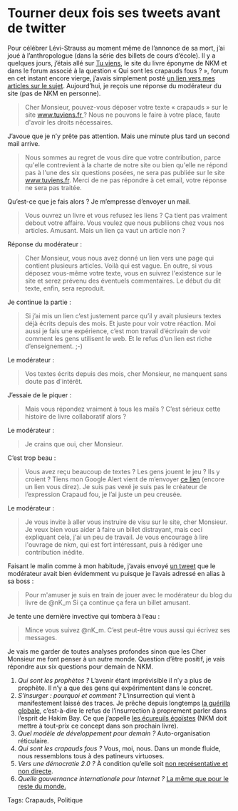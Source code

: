 # Tourner deux fois ses tweets avant de twitter

Pour célébrer Lévi-Strauss au moment même de l’annonce de sa mort, j’ai joué à l’anthropologue (dans la série des billets de cours d’école). Il y a quelques jours, j’étais allé sur [Tu viens](http://www.tuviens.fr/), le site du livre éponyme de NKM et dans le forum associé à la question « Qui sont les crapauds fous ? », forum en cet instant encore vierge, j’avais simplement posté [un lien vers mes articles sur le sujet](http://blog.tcrouzet.com/tag/crapauds/). Aujourd’hui, je reçois une réponse du modérateur du site (pas de NKM en personne).<span id="more-11799"></span>

> Cher Monsieur, pouvez-vous déposer votre texte « crapauds » sur le site www.tuviens.fr ? Nous ne pouvons le faire à votre place, faute d'avoir les droits nécessaires.

J’avoue que je n’y prête pas attention. Mais une minute plus tard un second mail arrive.

> Nous sommes au regret de vous dire que votre contribution, parce qu'elle contrevient à la charte de notre site ou bien qu'elle ne répond pas à l'une des six questions posées, ne sera pas publiée sur le site www.tuviens.fr. Merci de ne pas répondre à cet email, votre réponse ne sera pas traitée.

Qu’est-ce que je fais alors ? Je m’empresse d’envoyer un mail.

> Vous ouvrez un livre et vous refusez les liens ? Ça tient pas vraiment debout votre affaire. Vous voulez que nous publiions chez vous nos articles. Amusant. Mais un lien ça vaut un article non ?

Réponse du modérateur :

> Cher Monsieur, vous nous avez donné un lien vers une page qui contient plusieurs articles. Voilà qui est vague. En outre, si vous déposez vous-même votre texte, vous en suivrez l'existence sur le site et serez prévenu des éventuels commentaires. Le début du dit texte, enfin, sera reproduit.

Je continue la partie :

> Si j’ai mis un lien c’est justement parce qu’il y avait plusieurs textes déjà écrits depuis des mois. Et juste pour voir votre réaction. Moi aussi je fais une expérience, c’est mon travail d’écrivain de voir comment les gens utilisent le web. Et le refus d’un lien est riche d’enseignement. ;-)

Le modérateur :

> Vos textes écrits depuis des mois, cher Monsieur, ne manquent sans doute pas d'intérêt.

J’essaie de le piquer :

> Mais vous répondez vraiment à tous les mails ? C’est sérieux cette histoire de livre collaboratif alors ?

Le modérateur :

> Je crains que oui, cher Monsieur.

C’est trop beau :

> Vous avez reçu beaucoup de textes ? Les gens jouent le jeu ? Ils y croient ? Tiens mon Google Alert vient de m’envoyer [ce lien](http://www.voie-militante.com/divers/high-tech/le-crapaud-fou/) (encore un lien vous direz). Je suis pas vexé je suis pas le créateur de l’expression Crapaud fou, je l’ai juste un peu creusée.

Le modérateur :

> Je vous invite à aller vous instruire de visu sur le site, cher Monsieur. Je veux bien vous aider à faire un billet distrayant, mais ceci expliquant cela, j'ai un peu de travail. Je vous encourage à lire l'ouvrage de nkm, qui est fort intéressant, puis à rédiger une contribution inédite.

Faisant le malin comme à mon habitude, j’avais envoyé [un tweet](http://twitter.com/crouzet/statuses/5394418835) que le modérateur avait bien évidemment vu puisque je l’avais adressé en alias à sa boss :

> Pour m'amuser je suis en train de jouer avec le modérateur du blog du livre de @nK\_m Si ça continue ça fera un billet amusant.

Je tente une dernière invective qui tombera à l’eau :

> Mince vous suivez @nK\_m. C’est peut-être vous aussi qui écrivez ses messages.

Je vais me garder de toutes analyses profondes sinon que les Cher Monsieur me font penser à un autre monde. Question d’être positif, je vais répondre aux six questions pour demain de NKM.

1. *Qui sont les prophètes ?* L’avenir étant imprévisible il n’y a plus de prophète. Il n’y a que des gens qui expérimentent dans le concret.
2. *S’insurger : pourquoi et comment ?* L’insurrection qui vient à manifestement laissé des traces. Je prêche depuis longtemps [la guérilla globale](http://blog.tcrouzet.com/tag/guerilla/), c’est-à-dire le refus de l’insurrection à proprement parler dans l’esprit de Hakim Bay. Ce que j’appelle [les écureuils égoïstes](http://blog.tcrouzet.com/2009/05/13/les-ecureuils-egoistes/) (NKM doit mettre à tout-prix ce concept dans son prochain livre).
3. *Quel modèle de développement pour demain ?* Auto-organisation réticulaire.
4. *Qui sont les crapauds fous ?* Vous, moi, nous. Dans un monde fluide, nous ressemblons tous à des patineurs virtuoses.
5. *Vers une démocratie 2.0 ?* À condition qu’elle soit [non représentative et non directe](http://blog.tcrouzet.com/2009/10/29/la-troisieme-democratie-1/).
6. *Quelle gouvernance internationale pour Internet ?* [La même que pour le reste du monde.](http://blog.tcrouzet.com/2009/04/30/pour-une-gouvernance-mondiale/)

Tags: Crapauds, Politique